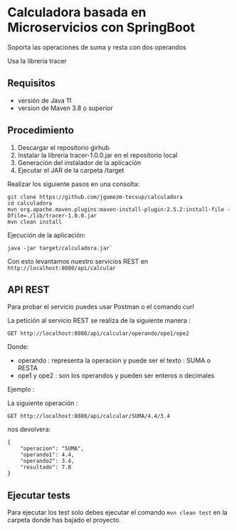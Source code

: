 

# Calculadora basada en Microservicios con SpringBoot

Soporta las operaciones de suma y resta con dos operandos

Usa la libreria tracer

## Requisitos 
- versión de Java 11
- version de Maven 3.8 o superior

## Procedimiento

1. Descargar el repositorio girhub
2. Instalar la libreria tracer-1.0.0.jar en el repositorio local
3. Generación del instalador de la aplicación
4. Ejecutar el JAR de la carpeta /target


Realizar los siguiente pasos en una consolta:

```
git clone https://github.com/jgomezm-tecsup/calculadora
cd calculadora
mvn org.apache.maven.plugins:maven-install-plugin:2.5.2:install-file -Dfile=./lib/tracer-1.0.0.jar
mvn clean install

```

Ejecución de la aplicación:

```
java -jar target/calculadora.jar`
```

Con esto levantamos nuestro servicios REST en `http://localhost:8080/api/calcular`


## API REST

Para probar el servicio puedes usar Postman o el comando curl

La petición al servicio REST se realiza de la siguiente manera :

`GET http://localhost:8080/api/calcular/operando/ope1/ope2`

Donde:
- operando : representa la operacion y puede ser el texto : SUMA o RESTA
- ope1 y ope2 : son los operandos y pueden ser enteros o decimales

Ejemplo :

La siguiente  operación : 

`GET http://localhost:8080/api/calcular/SUMA/4.4/3.4`

nos devolvera:

```
{
    "operacion": "SUMA",
    "operando1": 4.4,
    "operando2": 3.4,
    "resultado": 7.8
}
```

## Ejecutar tests

Para ejecutar los test solo debes ejecutar el comando `mvn clean test` en la carpeta donde has bajado el proyecto.


